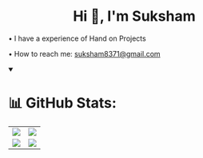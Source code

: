 <h1 align="center">Hi 👋, I'm Suksham</h1>



• I have a experience of Hand on Projects

• How to reach me: suksham8371@gmail.com



<details open>
<summary>
	
# 📊 GitHub Stats:

</summary>


<table>
	<tr>
		<td>
			<a href="https://github.com/suksham11/">
				<img src="https://github-readme-streak-stats.herokuapp.com/?user=suksham11&theme=chartreuse-dark&hide_border=false">
			</a>
		</td>
		<td>
			<a href="https://github.com/suksham11/">
				<img src="http://github-profile-summary-cards.vercel.app/api/cards/profile-details?username=suksham11&theme=chartreuse_dark">
			</a>
		</td>
	</tr>
	<tr>
		<td>
			<a href="https://github.com/suksham11/">
				<img src="https://github-readme-stats.vercel.app/api?username=suksham11&theme=chartreuse-dark&hide_border=false&include_all_commits=true&count_private=true&custom_title=My%20GitHub%20Stats">
			</a>
		</td>
		<td>
			<a href="https://github.com/suksham11/">
				<img src="https://github-readme-stats.vercel.app/api/top-langs/?username=suksham11&theme=chartreuse-dark&hide_border=false&layout=compact&langs_count=8">
			</a>
		</td>
	</tr>
	
</table>


</details>
